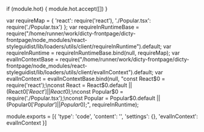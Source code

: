 
if (module.hot) {
	module.hot.accept([])
}

var requireMap = {
    'react': require('react'),
    './Popular.tsx': require('./Popular.tsx')
};
var requireInRuntimeBase = require("/home/runner/work/dicty-frontpage/dicty-frontpage/node_modules/react-styleguidist/lib/loaders/utils/client/requireInRuntime").default;
var requireInRuntime = requireInRuntimeBase.bind(null, requireMap);
var evalInContextBase = require("/home/runner/work/dicty-frontpage/dicty-frontpage/node_modules/react-styleguidist/lib/loaders/utils/client/evalInContext").default;
var evalInContext = evalInContextBase.bind(null, "const React$0 = require('react');\nconst React = React$0.default || (React$0['React'] || React$0);\nconst Popular$0 = require('./Popular.tsx');\nconst Popular = Popular$0.default || (Popular$0['Popular'] || Popular$0);", requireInRuntime);

module.exports = [{
        'type': 'code',
        'content': '<Popular />',
        'settings': {},
        'evalInContext': evalInContext
    }]
	